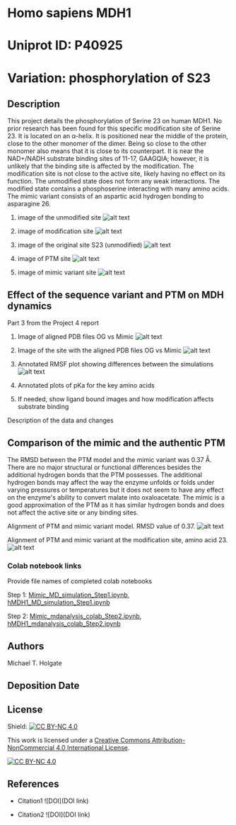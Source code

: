 # Homo sapiens MDH1

# Uniprot ID: P40925
# Variation: phosphorylation of S23


## Description

This project details the phosphorylation of Serine 23 on human MDH1. No prior research has been found for this specific modification site of Serine 23. It is located on an α-helix. It is positioned near the middle of the protein, close to the other monomer of the dimer. Being so close to the other monomer also means that it is close to its counterpart. It is near the NAD+/NADH substrate binding sites of 11-17, GAAGQIA; however, it is unlikely that the binding site is affected by the modification. The modification site is not close to the active site, likely having no effect on its function. The unmodified state does not form any weak interactions. The modified state contains a phosphoserine interacting with many amino acids. The mimic variant consists of an aspartic acid hydrogen bonding to asparagine 26.

1. image of the unmodified site
![alt text](images/align_all3models.png)

2. image of modification site
![alt text](images/align_all3sites.png)

3. image of the original site S23 (unmodified)
![alt text](images/hmdh1_S23.png)

4. image of PTM site
![alt text](images/hmdh1_PTM.png)

5. image of mimic variant site
![alt text](images/hmdh1_S23vsD23.png)


## Effect of the sequence variant and PTM on MDH dynamics

Part 3 from the Project 4 report

1. Image of aligned PDB files OG vs Mimic
![alt text](images/postMD_alignment_OG_vs_mimic_full.png)

3. Image of the site with the aligned PDB files OG vs Mimic
![alt text](images/postMD_alignment_OG_vs_mimic_site.png)

4. Annotated RMSF plot showing differences between the simulations
![alt text](images/XXX.png)

5. Annotated plots of pKa for the key amino acids

6. If needed, show ligand bound images and how modification affects substrate binding

Description of the data and changes


## Comparison of the mimic and the authentic PTM
  The RMSD between the PTM model and the mimic variant was 0.37 Å. There are no major structural or functional differences besides the additional hydrogen bonds that the PTM possesses. The additional hydrogen bonds may affect the way the enzyme unfolds or folds under varying pressures or temperatures but it does not seem to have any effect on the enzyme's ability to convert malate into oxaloacetate. The mimic is a good approximation of the PTM as it has similar hydrogen bonds and does not affect the active site or any binding sites.

Alignment of PTM and mimic variant model. RMSD value of 0.37.
![alt text](images/align_PTM_vs_mimic.png)

Alignment of PTM and mimic variant at the modification site, amino acid 23.
![alt text](images/align_PTM_vs_mimic_site.png)


### Colab notebook links
Provide file names of completed colab notebooks

Step 1:
[Mimic_MD_simulation_Step1.ipynb](data/colab_1/Mimic_MD_simulation_Step1.ipynb),
[hMDH1_MD_simulation_Step1.ipynb](data/colab_1/hMDH1_MD_simulation_Step1.ipynb)

Step 2:
[Mimic_mdanalysis_colab_Step2.ipynb](data/colab_2/Mimic_mdanalysis_colab_Step2.ipynb),
[hMDH1_mdanalysis_colab_Step2.ipynb](data/colab_2/hMDH1_mdanalysis_colab_Step2.ipynb)


## Authors

Michael T. Holgate

## Deposition Date

## License

Shield: [![CC BY-NC 4.0][cc-by-nc-shield]][cc-by-nc]

This work is licensed under a
[Creative Commons Attribution-NonCommercial 4.0 International License][cc-by-nc].

[![CC BY-NC 4.0][cc-by-nc-image]][cc-by-nc]

[cc-by-nc]: https://creativecommons.org/licenses/by-nc/4.0/
[cc-by-nc-image]: https://licensebuttons.net/l/by-nc/4.0/88x31.png
[cc-by-nc-shield]: https://img.shields.io/badge/License-CC%20BY--NC%204.0-lightgrey.svg


## References

* Citation1 ![DOI](DOI link)

* Citation2 ![DOI](DOI link)
